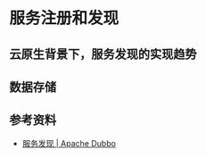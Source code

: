 # 服务注册和发现

## 云原生背景下，服务发现的实现趋势

## 数据存储

## 参考资料

- [服务发现 | Apache Dubbo](https://dubbo.apache.org/zh/docs/concepts/service-discovery/)